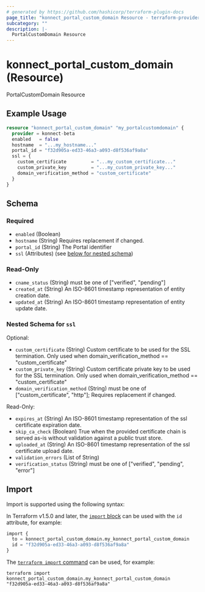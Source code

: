 ```yaml
---
# generated by https://github.com/hashicorp/terraform-plugin-docs
page_title: "konnect_portal_custom_domain Resource - terraform-provider-konnect-beta"
subcategory: ""
description: |-
  PortalCustomDomain Resource
---
```


# konnect_portal_custom_domain (Resource)

PortalCustomDomain Resource

## Example Usage

```terraform
resource "konnect_portal_custom_domain" "my_portalcustomdomain" {
  provider = konnect-beta
  enabled   = false
  hostname  = "...my_hostname..."
  portal_id = "f32d905a-ed33-46a3-a093-d8f536af9a8a"
  ssl = {
    custom_certificate         = "...my_custom_certificate..."
    custom_private_key         = "...my_custom_private_key..."
    domain_verification_method = "custom_certificate"
  }
}
```

<!-- schema generated by tfplugindocs -->
## Schema

### Required

- `enabled` (Boolean)
- `hostname` (String) Requires replacement if changed.
- `portal_id` (String) The Portal identifier
- `ssl` (Attributes) (see [below for nested schema](#nestedatt--ssl))

### Read-Only

- `cname_status` (String) must be one of ["verified", "pending"]
- `created_at` (String) An ISO-8601 timestamp representation of entity creation date.
- `updated_at` (String) An ISO-8601 timestamp representation of entity update date.

<a id="nestedatt--ssl"></a>
### Nested Schema for `ssl`

Optional:

- `custom_certificate` (String) Custom certificate to be used for the SSL termination. Only used when domain_verification_method == "custom_certificate"
- `custom_private_key` (String) Custom certificate private key to be used for the SSL termination. Only used when domain_verification_method == "custom_certificate"
- `domain_verification_method` (String) must be one of ["custom_certificate", "http"]; Requires replacement if changed.

Read-Only:

- `expires_at` (String) An ISO-8601 timestamp representation of the ssl certificate expiration date.
- `skip_ca_check` (Boolean) True when the provided certificate chain is served as-is without validation against a public trust store.
- `uploaded_at` (String) An ISO-8601 timestamp representation of the ssl certificate upload date.
- `validation_errors` (List of String)
- `verification_status` (String) must be one of ["verified", "pending", "error"]

## Import

Import is supported using the following syntax:

In Terraform v1.5.0 and later, the [`import` block](https://developer.hashicorp.com/terraform/language/import) can be used with the `id` attribute, for example:

```terraform
import {
  to = konnect_portal_custom_domain.my_konnect_portal_custom_domain
  id = "f32d905a-ed33-46a3-a093-d8f536af9a8a"
}
```

The [`terraform import` command](https://developer.hashicorp.com/terraform/cli/commands/import) can be used, for example:

```shell
terraform import konnect_portal_custom_domain.my_konnect_portal_custom_domain "f32d905a-ed33-46a3-a093-d8f536af9a8a"
```
